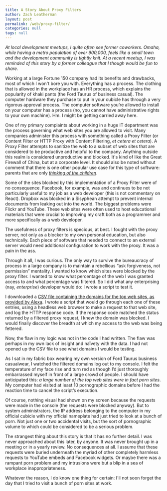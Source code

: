 ```yaml
---
title: A Story About Proxy Filters
author: Zach Leatherman
layout: post
permalink: /web/proxy-filter/
categories: null
tags: null
---
```


_At local development meetups, I quite often see former coworkers. Omaha, while having a metro population of over 900,000, feels like a small town and the development community is tightly knit. At a recent meetup, I was reminded of this story by a former colleague that I though would be fun to share._

Working at a large Fortune 150 company had its benefits and drawbacks, most of which I won't bore you with. Everything has a process. The clothing that is allowed in the workplace has an HR process, which explains the popularity of khaki pants (the Ford Taurus of business casual). The computer hardware they purchase to put in your cubicle has through a very rigorous approval process. The computer software you’re allowed to install on your computer has a process (no, you cannot have administrative rights to your own machine). Hm. I might be getting carried away here.

One of my primary complaints about working in a huge IT department was the process governing what web sites you are allowed to visit. Many companies administer this process with something called a Proxy Filter (or Content Filter or HTTP Proxy with Content Filtering, _et cetera et cetera_). A Proxy Filter attempts to sanitize the web to a subset of web sites that are considered to be productive and helpful to the company. Anything outside this realm is considered unproductive and blocked. It's kind of like the Great Firewall of China, but at a corporate level. It should also be noted without comment that there is one other popular use case for this type of software: parents that are only [_thinking of the children_](https://www.youtube.com/watch?v=RybNI0KB1bg).

Some of the sites blocked by this implementation of a Proxy Filter were of no consequence. Facebook, for example, was and continues to be not particularly useful to my job as a web developer (this is not commentary on React). Dropbox was blocked in a Sisyphean attempt to prevent internal documents from leaking out into the world. The biggest problems were Flickr and YouTube. These web sites were often used to host educational materials that were crucial to improving my craft both as a programmer and more specifically as a web developer.

The usefulness of proxy filters is specious, at best.  I fought with the proxy server, not only as a blocker to my own personal education, but also technically. Each piece of software that needed to connect to an external server would need additional configuration to work with the proxy. It was a pain in the ass.

Through it all, I was curious. The only way to survive the bureaucracy of process in a large company is to maintain a rebellious “ask forgiveness, not permission” mentality. I wanted to know which sites were blocked by the proxy filter. I wanted to know what percentage of the web I was granted access to and what percentage was filtered. So I did what any enterprising (nay, _enterprise_) developer would do: I wrote a script to test it.

I downloaded a [CSV file containing the domains for the top web sites, as provided by Alexa](https://support.alexa.com/hc/en-us/articles/200449834-Does-Alexa-have-a-list-of-its-top-ranked-websites-). I wrote a script that would go through each one of these entries, using a headless web browser to make a request to that web site, and log the HTTP response code. If the response code matched the status returned by a filtered proxy request, I knew the domain was blocked. I would finally discover the breadth at which my access to the web was being fettered.

Now, the flaw in my logic was not in the code I had written. The flaw was perhaps in my own lack of insight and naïvety with the data. I had not opened up the CSV file to see what domains I would be testing.

As I sat in my fabric box wearing my own version of Ford Taurus business casualwear, I watched the filtered domains log out to my console. I felt the temperature of my face rise and turn red as though I’d just thoroughly embarrassed myself in front of a large crowd of people. I should have anticipated this: _a large number of the top web sites were in fact porn sites_. My computer had visited at least 10 pornographic domains before I had the reaction time to cancel the script’s execution.

Of course, nothing visual had shown on my screen because the requests were made in the console (the requests were blocked anyway). But to system administrators, the IP address belonging to the computer in my official cubicle with my official nameplate had just tried to look at a bunch of porn. Not just one or two accidental visits, but the sort of pornographic volume to which could be considered to be a serious problem.

The strangest thing about this story is that it has no further detail. I was never approached about this later, by anyone. It was never brought up in a meeting or in a yearly review. No consequences at all. I assume that these requests were buried underneath the myriad of other completely harmless requests to YouTube embeds and Facebook widgets. Or maybe there was a rampant porn problem and my intrusions were but a blip in a sea of workplace inappropriateness.

Whatever the reason, I do know one thing for certain: I'll not soon forget the day that I tried to visit a bunch of porn sites at work.
